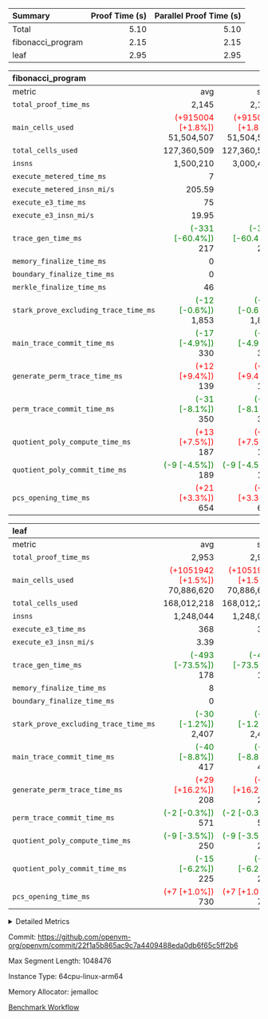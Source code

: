 | Summary | Proof Time (s) | Parallel Proof Time (s) |
|:---|---:|---:|
| Total |  5.10 |  5.10 |
| fibonacci_program |  2.15 |  2.15 |
| leaf |  2.95 |  2.95 |


| fibonacci_program |||||
|:---|---:|---:|---:|---:|
|metric|avg|sum|max|min|
| `total_proof_time_ms ` |  2,145 |  2,145 |  2,145 |  2,145 |
| `main_cells_used     ` | <span style='color: red'>(+915004 [+1.8%])</span> 51,504,507 | <span style='color: red'>(+915004 [+1.8%])</span> 51,504,507 | <span style='color: red'>(+915004 [+1.8%])</span> 51,504,507 | <span style='color: red'>(+915004 [+1.8%])</span> 51,504,507 |
| `total_cells_used    ` |  127,360,509 |  127,360,509 |  127,360,509 |  127,360,509 |
| `insns               ` |  1,500,210 |  3,000,420 |  1,500,210 |  1,500,210 |
| `execute_metered_time_ms` |  7 | -          | -          | -          |
| `execute_metered_insn_mi/s` |  205.59 | -          |  205.59 |  205.59 |
| `execute_e3_time_ms  ` |  75 |  75 |  75 |  75 |
| `execute_e3_insn_mi/s` |  19.95 | -          |  19.95 |  19.95 |
| `trace_gen_time_ms   ` | <span style='color: green'>(-331 [-60.4%])</span> 217 | <span style='color: green'>(-331 [-60.4%])</span> 217 | <span style='color: green'>(-331 [-60.4%])</span> 217 | <span style='color: green'>(-331 [-60.4%])</span> 217 |
| `memory_finalize_time_ms` |  0 |  0 |  0 |  0 |
| `boundary_finalize_time_ms` |  0 |  0 |  0 |  0 |
| `merkle_finalize_time_ms` |  46 |  46 |  46 |  46 |
| `stark_prove_excluding_trace_time_ms` | <span style='color: green'>(-12 [-0.6%])</span> 1,853 | <span style='color: green'>(-12 [-0.6%])</span> 1,853 | <span style='color: green'>(-12 [-0.6%])</span> 1,853 | <span style='color: green'>(-12 [-0.6%])</span> 1,853 |
| `main_trace_commit_time_ms` | <span style='color: green'>(-17 [-4.9%])</span> 330 | <span style='color: green'>(-17 [-4.9%])</span> 330 | <span style='color: green'>(-17 [-4.9%])</span> 330 | <span style='color: green'>(-17 [-4.9%])</span> 330 |
| `generate_perm_trace_time_ms` | <span style='color: red'>(+12 [+9.4%])</span> 139 | <span style='color: red'>(+12 [+9.4%])</span> 139 | <span style='color: red'>(+12 [+9.4%])</span> 139 | <span style='color: red'>(+12 [+9.4%])</span> 139 |
| `perm_trace_commit_time_ms` | <span style='color: green'>(-31 [-8.1%])</span> 350 | <span style='color: green'>(-31 [-8.1%])</span> 350 | <span style='color: green'>(-31 [-8.1%])</span> 350 | <span style='color: green'>(-31 [-8.1%])</span> 350 |
| `quotient_poly_compute_time_ms` | <span style='color: red'>(+13 [+7.5%])</span> 187 | <span style='color: red'>(+13 [+7.5%])</span> 187 | <span style='color: red'>(+13 [+7.5%])</span> 187 | <span style='color: red'>(+13 [+7.5%])</span> 187 |
| `quotient_poly_commit_time_ms` | <span style='color: green'>(-9 [-4.5%])</span> 189 | <span style='color: green'>(-9 [-4.5%])</span> 189 | <span style='color: green'>(-9 [-4.5%])</span> 189 | <span style='color: green'>(-9 [-4.5%])</span> 189 |
| `pcs_opening_time_ms ` | <span style='color: red'>(+21 [+3.3%])</span> 654 | <span style='color: red'>(+21 [+3.3%])</span> 654 | <span style='color: red'>(+21 [+3.3%])</span> 654 | <span style='color: red'>(+21 [+3.3%])</span> 654 |

| leaf |||||
|:---|---:|---:|---:|---:|
|metric|avg|sum|max|min|
| `total_proof_time_ms ` |  2,953 |  2,953 |  2,953 |  2,953 |
| `main_cells_used     ` | <span style='color: red'>(+1051942 [+1.5%])</span> 70,886,620 | <span style='color: red'>(+1051942 [+1.5%])</span> 70,886,620 | <span style='color: red'>(+1051942 [+1.5%])</span> 70,886,620 | <span style='color: red'>(+1051942 [+1.5%])</span> 70,886,620 |
| `total_cells_used    ` |  168,012,218 |  168,012,218 |  168,012,218 |  168,012,218 |
| `insns               ` |  1,248,044 |  1,248,044 |  1,248,044 |  1,248,044 |
| `execute_e3_time_ms  ` |  368 |  368 |  368 |  368 |
| `execute_e3_insn_mi/s` |  3.39 | -          |  3.39 |  3.39 |
| `trace_gen_time_ms   ` | <span style='color: green'>(-493 [-73.5%])</span> 178 | <span style='color: green'>(-493 [-73.5%])</span> 178 | <span style='color: green'>(-493 [-73.5%])</span> 178 | <span style='color: green'>(-493 [-73.5%])</span> 178 |
| `memory_finalize_time_ms` |  8 |  8 |  8 |  8 |
| `boundary_finalize_time_ms` |  0 |  0 |  0 |  0 |
| `stark_prove_excluding_trace_time_ms` | <span style='color: green'>(-30 [-1.2%])</span> 2,407 | <span style='color: green'>(-30 [-1.2%])</span> 2,407 | <span style='color: green'>(-30 [-1.2%])</span> 2,407 | <span style='color: green'>(-30 [-1.2%])</span> 2,407 |
| `main_trace_commit_time_ms` | <span style='color: green'>(-40 [-8.8%])</span> 417 | <span style='color: green'>(-40 [-8.8%])</span> 417 | <span style='color: green'>(-40 [-8.8%])</span> 417 | <span style='color: green'>(-40 [-8.8%])</span> 417 |
| `generate_perm_trace_time_ms` | <span style='color: red'>(+29 [+16.2%])</span> 208 | <span style='color: red'>(+29 [+16.2%])</span> 208 | <span style='color: red'>(+29 [+16.2%])</span> 208 | <span style='color: red'>(+29 [+16.2%])</span> 208 |
| `perm_trace_commit_time_ms` | <span style='color: green'>(-2 [-0.3%])</span> 571 | <span style='color: green'>(-2 [-0.3%])</span> 571 | <span style='color: green'>(-2 [-0.3%])</span> 571 | <span style='color: green'>(-2 [-0.3%])</span> 571 |
| `quotient_poly_compute_time_ms` | <span style='color: green'>(-9 [-3.5%])</span> 250 | <span style='color: green'>(-9 [-3.5%])</span> 250 | <span style='color: green'>(-9 [-3.5%])</span> 250 | <span style='color: green'>(-9 [-3.5%])</span> 250 |
| `quotient_poly_commit_time_ms` | <span style='color: green'>(-15 [-6.2%])</span> 225 | <span style='color: green'>(-15 [-6.2%])</span> 225 | <span style='color: green'>(-15 [-6.2%])</span> 225 | <span style='color: green'>(-15 [-6.2%])</span> 225 |
| `pcs_opening_time_ms ` | <span style='color: red'>(+7 [+1.0%])</span> 730 | <span style='color: red'>(+7 [+1.0%])</span> 730 | <span style='color: red'>(+7 [+1.0%])</span> 730 | <span style='color: red'>(+7 [+1.0%])</span> 730 |



<details>
<summary>Detailed Metrics</summary>

|  | keygen_time_ms | commit_exe_time_ms | app proof_time_ms | agg_layer_time_ms |
| --- | --- | --- | --- |
|  | 46 | 5 | 2,438 | 4,063 | 

| group | single_leaf_agg_time_ms | prove_segment_time_ms | num_children | memory_to_vec_partition_time_ms | insns | fri.log_blowup | execute_metered_time_ms | execute_metered_insn_mi/s | compute_user_public_values_proof_time_ms |
| --- | --- | --- | --- | --- | --- | --- | --- | --- | --- |
| fibonacci_program |  | 2,391 |  | 6 | 1,500,210 | 1 | 7 | 205.59 | 36 | 
| leaf | 4,062 |  | 1 |  |  | 1 |  |  |  | 

| group | air_name | quotient_deg | interactions | constraints |
| --- | --- | --- | --- | --- |
| fibonacci_program | AccessAdapterAir<16> | 2 | 5 | 12 | 
| fibonacci_program | AccessAdapterAir<2> | 2 | 5 | 12 | 
| fibonacci_program | AccessAdapterAir<32> | 2 | 5 | 12 | 
| fibonacci_program | AccessAdapterAir<4> | 2 | 5 | 12 | 
| fibonacci_program | AccessAdapterAir<8> | 2 | 5 | 12 | 
| fibonacci_program | BitwiseOperationLookupAir<8> | 2 | 2 | 4 | 
| fibonacci_program | MemoryMerkleAir<8> | 2 | 4 | 39 | 
| fibonacci_program | PersistentBoundaryAir<8> | 2 | 3 | 7 | 
| fibonacci_program | PhantomAir | 2 | 3 | 5 | 
| fibonacci_program | Poseidon2PeripheryAir<BabyBearParameters>, 1> | 2 | 1 | 286 | 
| fibonacci_program | ProgramAir | 1 | 1 | 4 | 
| fibonacci_program | RangeTupleCheckerAir<2> | 1 | 1 | 4 | 
| fibonacci_program | Rv32HintStoreAir | 2 | 18 | 28 | 
| fibonacci_program | VariableRangeCheckerAir | 1 | 1 | 4 | 
| fibonacci_program | VmAirWrapper<Rv32BaseAluAdapterAir, BaseAluCoreAir<4, 8> | 2 | 20 | 37 | 
| fibonacci_program | VmAirWrapper<Rv32BaseAluAdapterAir, LessThanCoreAir<4, 8> | 2 | 18 | 40 | 
| fibonacci_program | VmAirWrapper<Rv32BaseAluAdapterAir, ShiftCoreAir<4, 8> | 2 | 24 | 91 | 
| fibonacci_program | VmAirWrapper<Rv32BranchAdapterAir, BranchEqualCoreAir<4> | 2 | 11 | 20 | 
| fibonacci_program | VmAirWrapper<Rv32BranchAdapterAir, BranchLessThanCoreAir<4, 8> | 2 | 13 | 35 | 
| fibonacci_program | VmAirWrapper<Rv32CondRdWriteAdapterAir, Rv32JalLuiCoreAir> | 2 | 10 | 18 | 
| fibonacci_program | VmAirWrapper<Rv32JalrAdapterAir, Rv32JalrCoreAir> | 2 | 16 | 20 | 
| fibonacci_program | VmAirWrapper<Rv32LoadStoreAdapterAir, LoadSignExtendCoreAir<4, 8> | 2 | 18 | 33 | 
| fibonacci_program | VmAirWrapper<Rv32LoadStoreAdapterAir, LoadStoreCoreAir<4> | 2 | 17 | 40 | 
| fibonacci_program | VmAirWrapper<Rv32MultAdapterAir, DivRemCoreAir<4, 8> | 2 | 25 | 84 | 
| fibonacci_program | VmAirWrapper<Rv32MultAdapterAir, MulHCoreAir<4, 8> | 2 | 24 | 31 | 
| fibonacci_program | VmAirWrapper<Rv32MultAdapterAir, MultiplicationCoreAir<4, 8> | 2 | 19 | 19 | 
| fibonacci_program | VmAirWrapper<Rv32RdWriteAdapterAir, Rv32AuipcCoreAir> | 2 | 12 | 14 | 
| fibonacci_program | VmConnectorAir | 2 | 5 | 11 | 
| leaf | AccessAdapterAir<2> | 2 | 5 | 12 | 
| leaf | AccessAdapterAir<4> | 2 | 5 | 12 | 
| leaf | AccessAdapterAir<8> | 2 | 5 | 12 | 
| leaf | FriReducedOpeningAir | 2 | 39 | 71 | 
| leaf | JalRangeCheckAir | 2 | 9 | 14 | 
| leaf | NativePoseidon2Air<BabyBearParameters>, 1> | 2 | 136 | 572 | 
| leaf | PhantomAir | 2 | 3 | 5 | 
| leaf | ProgramAir | 1 | 1 | 4 | 
| leaf | VariableRangeCheckerAir | 1 | 1 | 4 | 
| leaf | VmAirWrapper<AluNativeAdapterAir, FieldArithmeticCoreAir> | 2 | 15 | 27 | 
| leaf | VmAirWrapper<BranchNativeAdapterAir, BranchEqualCoreAir<1> | 2 | 11 | 25 | 
| leaf | VmAirWrapper<NativeAdapterAir<2, 0>, PublicValuesCoreAir> | 2 | 11 | 30 | 
| leaf | VmAirWrapper<NativeLoadStoreAdapterAir<1>, NativeLoadStoreCoreAir<1> | 2 | 15 | 20 | 
| leaf | VmAirWrapper<NativeLoadStoreAdapterAir<4>, NativeLoadStoreCoreAir<4> | 2 | 15 | 20 | 
| leaf | VmAirWrapper<NativeVectorizedAdapterAir<4>, FieldExtensionCoreAir> | 2 | 15 | 27 | 
| leaf | VmConnectorAir | 2 | 5 | 11 | 
| leaf | VolatileBoundaryAir | 2 | 7 | 19 | 

| group | air_name | idx | rows | prep_cols | perm_cols | main_cols | cells |
| --- | --- | --- | --- | --- | --- | --- | --- |
| leaf | AccessAdapterAir<2> | 0 | 262,144 |  | 16 | 11 | 7,077,888 | 
| leaf | AccessAdapterAir<4> | 0 | 131,072 |  | 16 | 13 | 3,801,088 | 
| leaf | AccessAdapterAir<8> | 0 | 4,096 |  | 16 | 17 | 135,168 | 
| leaf | FriReducedOpeningAir | 0 | 524,288 |  | 84 | 27 | 58,195,968 | 
| leaf | JalRangeCheckAir | 0 | 65,536 |  | 28 | 12 | 2,621,440 | 
| leaf | NativePoseidon2Air<BabyBearParameters>, 1> | 0 | 65,536 |  | 312 | 398 | 46,530,560 | 
| leaf | PhantomAir | 0 | 32,768 |  | 12 | 6 | 589,824 | 
| leaf | ProgramAir | 0 | 131,072 |  | 8 | 10 | 2,359,296 | 
| leaf | VariableRangeCheckerAir | 0 | 262,144 | 2 | 8 | 1 | 2,359,296 | 
| leaf | VmAirWrapper<AluNativeAdapterAir, FieldArithmeticCoreAir> | 0 | 1,048,576 |  | 36 | 29 | 68,157,440 | 
| leaf | VmAirWrapper<BranchNativeAdapterAir, BranchEqualCoreAir<1> | 0 | 131,072 |  | 28 | 23 | 6,684,672 | 
| leaf | VmAirWrapper<NativeAdapterAir<2, 0>, PublicValuesCoreAir> | 0 | 64 |  | 28 | 27 | 3,520 | 
| leaf | VmAirWrapper<NativeLoadStoreAdapterAir<1>, NativeLoadStoreCoreAir<1> | 0 | 524,288 |  | 40 | 21 | 31,981,568 | 
| leaf | VmAirWrapper<NativeLoadStoreAdapterAir<4>, NativeLoadStoreCoreAir<4> | 0 | 131,072 |  | 40 | 27 | 8,781,824 | 
| leaf | VmAirWrapper<NativeVectorizedAdapterAir<4>, FieldExtensionCoreAir> | 0 | 131,072 |  | 36 | 38 | 9,699,328 | 
| leaf | VmConnectorAir | 0 | 2 | 1 | 16 | 5 | 42 | 
| leaf | VolatileBoundaryAir | 0 | 131,072 |  | 20 | 12 | 4,194,304 | 

| group | air_name | segment | rows | prep_cols | perm_cols | main_cols | cells |
| --- | --- | --- | --- | --- | --- | --- | --- |
| fibonacci_program | AccessAdapterAir<8> | 0 | 128 |  | 16 | 17 | 4,224 | 
| fibonacci_program | BitwiseOperationLookupAir<8> | 0 | 65,536 | 3 | 8 | 2 | 655,360 | 
| fibonacci_program | MemoryMerkleAir<8> | 0 | 512 |  | 16 | 32 | 24,576 | 
| fibonacci_program | PersistentBoundaryAir<8> | 0 | 128 |  | 12 | 20 | 4,096 | 
| fibonacci_program | PhantomAir | 0 | 1 |  | 12 | 6 | 18 | 
| fibonacci_program | Poseidon2PeripheryAir<BabyBearParameters>, 1> | 0 | 256 |  | 8 | 300 | 78,848 | 
| fibonacci_program | ProgramAir | 0 | 8,192 |  | 8 | 10 | 147,456 | 
| fibonacci_program | RangeTupleCheckerAir<2> | 0 | 524,288 | 2 | 8 | 1 | 4,718,592 | 
| fibonacci_program | Rv32HintStoreAir | 0 | 4 |  | 44 | 32 | 304 | 
| fibonacci_program | VariableRangeCheckerAir | 0 | 262,144 | 2 | 8 | 1 | 2,359,296 | 
| fibonacci_program | VmAirWrapper<Rv32BaseAluAdapterAir, BaseAluCoreAir<4, 8> | 0 | 1,048,576 |  | 52 | 36 | 92,274,688 | 
| fibonacci_program | VmAirWrapper<Rv32BaseAluAdapterAir, LessThanCoreAir<4, 8> | 0 | 524,288 |  | 40 | 37 | 40,370,176 | 
| fibonacci_program | VmAirWrapper<Rv32BranchAdapterAir, BranchEqualCoreAir<4> | 0 | 262,144 |  | 28 | 26 | 14,155,776 | 
| fibonacci_program | VmAirWrapper<Rv32BranchAdapterAir, BranchLessThanCoreAir<4, 8> | 0 | 8 |  | 32 | 32 | 512 | 
| fibonacci_program | VmAirWrapper<Rv32CondRdWriteAdapterAir, Rv32JalLuiCoreAir> | 0 | 131,072 |  | 28 | 18 | 6,029,312 | 
| fibonacci_program | VmAirWrapper<Rv32JalrAdapterAir, Rv32JalrCoreAir> | 0 | 16 |  | 36 | 28 | 1,024 | 
| fibonacci_program | VmAirWrapper<Rv32LoadStoreAdapterAir, LoadStoreCoreAir<4> | 0 | 128 |  | 52 | 41 | 11,904 | 
| fibonacci_program | VmAirWrapper<Rv32RdWriteAdapterAir, Rv32AuipcCoreAir> | 0 | 16 |  | 28 | 20 | 768 | 
| fibonacci_program | VmConnectorAir | 0 | 2 | 1 | 16 | 5 | 42 | 

| group | idx | trace_gen_time_ms | total_proof_time_ms | total_cells_used | total_cells | system_trace_gen_time_ms | stark_prove_excluding_trace_time_ms | single_trace_gen_time_ms | quotient_poly_compute_time_ms | quotient_poly_commit_time_ms | perm_trace_commit_time_ms | pcs_opening_time_ms | memory_finalize_time_ms | main_trace_commit_time_ms | main_cells_used | insns | generate_perm_trace_time_ms | execute_e3_time_ms | execute_e3_insn_mi/s | boundary_finalize_time_ms |
| --- | --- | --- | --- | --- | --- | --- | --- | --- | --- | --- | --- | --- | --- | --- | --- | --- | --- | --- | --- | --- |
| leaf | 0 | 178 | 2,953 | 168,012,218 | 253,173,226 | 178 | 2,407 | 2 | 250 | 225 | 571 | 730 | 8 | 417 | 70,886,620 | 1,248,044 | 208 | 368 | 3.39 | 0 | 

| group | idx | trace_height_constraint | weighted_sum | threshold |
| --- | --- | --- | --- | --- |
| leaf | 0 | 0 | 5,439,620 | 2,013,265,921 | 
| leaf | 0 | 1 | 26,751,232 | 2,013,265,921 | 
| leaf | 0 | 2 | 2,719,810 | 2,013,265,921 | 
| leaf | 0 | 3 | 26,878,212 | 2,013,265,921 | 
| leaf | 0 | 4 | 131,072 | 2,013,265,921 | 
| leaf | 0 | 5 | 62,313,162 | 2,013,265,921 | 

| group | segment | trace_gen_time_ms | total_proof_time_ms | total_cells_used | total_cells | system_trace_gen_time_ms | stark_prove_excluding_trace_time_ms | single_trace_gen_time_ms | quotient_poly_compute_time_ms | quotient_poly_commit_time_ms | perm_trace_commit_time_ms | pcs_opening_time_ms | merkle_finalize_time_ms | memory_to_vec_partition_time_ms | memory_finalize_time_ms | main_trace_commit_time_ms | main_cells_used | insns | generate_perm_trace_time_ms | execute_e3_time_ms | execute_e3_insn_mi/s | boundary_finalize_time_ms |
| --- | --- | --- | --- | --- | --- | --- | --- | --- | --- | --- | --- | --- | --- | --- | --- | --- | --- | --- | --- | --- | --- | --- |
| fibonacci_program | 0 | 217 | 2,145 | 127,360,509 | 160,836,972 | 217 | 1,853 | 2 | 187 | 189 | 350 | 654 | 46 | 7 | 0 | 330 | 51,504,507 | 1,500,210 | 139 | 75 | 19.95 | 0 | 

| group | segment | trace_height_constraint | weighted_sum | threshold |
| --- | --- | --- | --- | --- |
| fibonacci_program | 0 | 0 | 3,932,510 | 2,013,265,921 | 
| fibonacci_program | 0 | 1 | 10,749,336 | 2,013,265,921 | 
| fibonacci_program | 0 | 2 | 1,966,255 | 2,013,265,921 | 
| fibonacci_program | 0 | 3 | 10,749,404 | 2,013,265,921 | 
| fibonacci_program | 0 | 4 | 1,664 | 2,013,265,921 | 
| fibonacci_program | 0 | 5 | 640 | 2,013,265,921 | 
| fibonacci_program | 0 | 6 | 7,209,084 | 2,013,265,921 | 
| fibonacci_program | 0 | 7 |  | 2,013,265,921 | 
| fibonacci_program | 0 | 8 | 35,534,845 | 2,013,265,921 | 

</details>


Commit: https://github.com/openvm-org/openvm/commit/22f1a5b865ac9c7a4409488eda0db6f65c5ff2b6

Max Segment Length: 1048476

Instance Type: 64cpu-linux-arm64

Memory Allocator: jemalloc

[Benchmark Workflow](https://github.com/openvm-org/openvm/actions/runs/16784252935)
